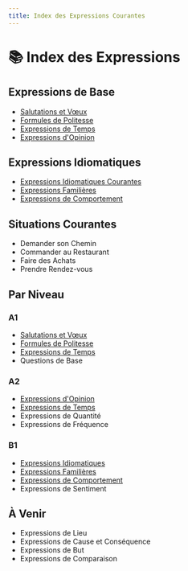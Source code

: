 ```yaml
---
title: Index des Expressions Courantes
---
```


# 📚 Index des Expressions

## Expressions de Base
- [Salutations et Vœux](./salutations-et-voeux.md)
- [Formules de Politesse](./formules-de-politesse.md)
- [Expressions de Temps](./expressions-de-temps.md)
- [Expressions d'Opinion](./expressions-d-opinion.md)

## Expressions Idiomatiques
- [Expressions Idiomatiques Courantes](./expressions-idiomatiques.md)
- [Expressions Familières](./expressions-familieres.md)
- [Expressions de Comportement](./comportement.md)

## Situations Courantes
- Demander son Chemin
- Commander au Restaurant
- Faire des Achats
- Prendre Rendez-vous

## Par Niveau
### A1
- [Salutations et Vœux](./salutations-et-voeux.md)
- [Formules de Politesse](./formules-de-politesse.md)
- [Expressions de Temps](./expressions-de-temps.md)
- Questions de Base

### A2
- [Expressions d'Opinion](./expressions-d-opinion.md)
- [Expressions de Temps](./expressions-de-temps.md)
- Expressions de Quantité
- Expressions de Fréquence

### B1
- [Expressions Idiomatiques](./expressions-idiomatiques.md)
- [Expressions Familières](./expressions-familieres.md)
- [Expressions de Comportement](./comportement.md)
- Expressions de Sentiment

## À Venir
- Expressions de Lieu
- Expressions de Cause et Conséquence
- Expressions de But
- Expressions de Comparaison
